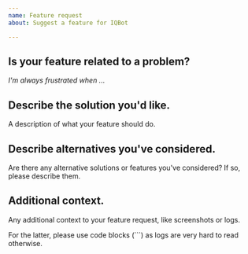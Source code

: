 ```yaml
---
name: Feature request
about: Suggest a feature for IQBot

---
```


## Is your feature related to a problem?

*I'm always frustrated when ...*

## Describe the solution you'd like.

A description of what your feature should do.

## Describe alternatives you've considered.

Are there any alternative solutions or features you've considered?
If so, please describe them.

## Additional context.

Any additional context to your feature request, like screenshots or logs.

For the latter, please use code blocks (```) as logs are very hard
to read otherwise.
